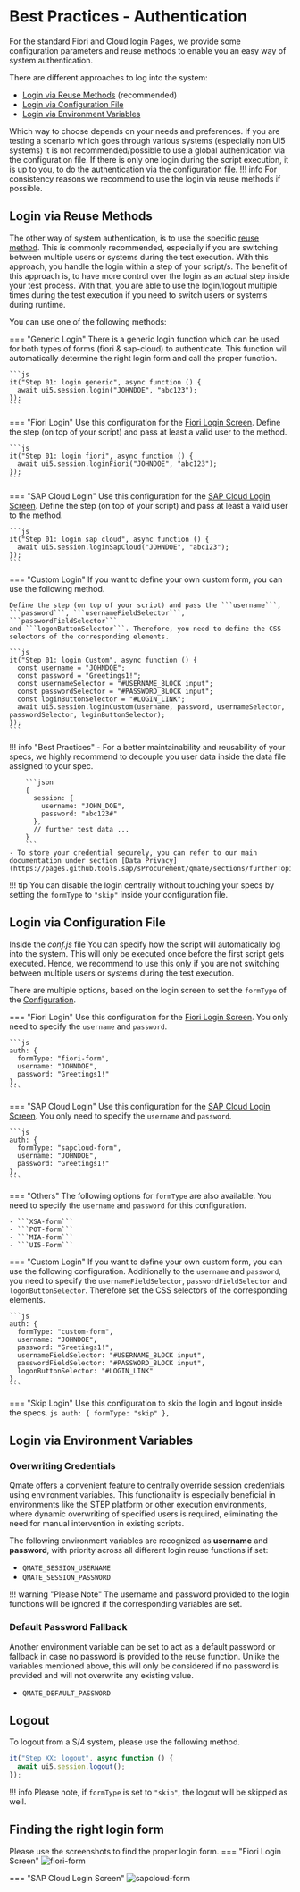 # Best Practices - Authentication
For the standard Fiori and Cloud login Pages, we provide some configuration parameters and reuse methods to enable you an easy way of system authentication.

There are different approaches to log into the system:

- [Login via Reuse Methods](#login-via-reuse-methods) (recommended)
- [Login via Configuration File](#login-via-configuration-file)
- [Login via Environment Variables](#login-via-environment-variables)

Which way to choose depends on your needs and preferences. If you are testing a scenario which goes through various systems (especially non UI5 systems) it is not recommended/possible to use a global authentication via the configuration file. If there is only one login during the script execution, it is up to you, to do the authentication via the configuration file. 
!!! info
        For consistency reasons we recommend to use the login via reuse methods if possible.


## Login via **Reuse Methods**
The other way of system authentication, is to use the specific [reuse method](https://sap.github.io/wdio-qmate-service/doc/#ui5.session). 
This is commonly recommended, especially if you are switching between multiple users or systems during the test execution. 
With this approach, you handle the login within a step of your script/s. 
The benefit of this approach is, to have more control over the login as an actual step inside your test process. 
With that, you are able to use the login/logout multiple times during the test execution if you need to switch users or systems during runtime.

You can use one of the following methods:

=== "Generic Login"
    There is a generic login function which can be used for both types of forms (fiori & sap-cloud) to authenticate. This function will automatically determine the right login form and call the proper function.

    ```js
    it("Step 01: login generic", async function () {
      await ui5.session.login("JOHNDOE", "abc123");
    });
    ```

=== "Fiori Login"
    Use this configuration for the [Fiori Login Screen](#Fiori-Login-Screen).
    Define the step (on top of your script) and pass at least a valid user to the method. 

    ```js
    it("Step 01: login fiori", async function () {
      await ui5.session.loginFiori("JOHNDOE", "abc123");
    });
    ```

=== "SAP Cloud Login"
    Use this configuration for the [SAP Cloud Login Screen](#SAP-Cloud-Login-Screen).
    Define the step (on top of your script) and pass at least a valid user to the method. 

    ```js
    it("Step 01: login sap cloud", async function () {
      await ui5.session.loginSapCloud("JOHNDOE", "abc123");
    });
    ```

=== "Custom Login"
    If you want to define your own custom form, you can use the following method. 

    Define the step (on top of your script) and pass the ```username```, ```password```, ```usernameFieldSelector```, ```passwordFieldSelector``` 
    and ```logonButtonSelector```. Therefore, you need to define the CSS selectors of the corresponding elements.

    ```js
    it("Step 01: login Custom", async function () {
      const username = "JOHNDOE";
      const password = "Greetings1!";
      const usernameSelector = "#USERNAME_BLOCK input";
      const passwordSelector = "#PASSWORD_BLOCK input";
      const loginButtonSelector = "#LOGIN_LINK";
      await ui5.session.loginCustom(username, password, usernameSelector, passwordSelector, loginButtonSelector);
    });
    ```

!!! info "Best Practices"
    - For a better maintainability and reusability of your specs, we highly recommend to decouple you user data inside the data file assigned to your spec.

        ```json
        {
          session: {
            username: "JOHN_DOE",
            password: "abc123#"
          },
          // further test data ...
        }
        ```
    - To store your credential securely, you can refer to our main documentation under section [Data Privacy](https://pages.github.tools.sap/sProcurement/qmate/sections/furtherTopics/dataPrivacy/).

!!! tip
        You can disable the login centrally without touching your specs by setting the `formType` to `"skip"` inside your configuration file.

## Login via **Configuration File**
Inside the *conf.js* file You can specify how the script will automatically log into the system. This will only be executed once before the first script gets executed. Hence, we recommend to use this only if you are not switching between multiple users or systems during the test execution.

There are multiple options, based on the login screen to set the ```formType``` of the [Configuration](<todo-add-configuration-md>).

=== "Fiori Login"
    Use this configuration for the [Fiori Login Screen](#Fiori-Login-Screen).
    You only need to specify the ```username``` and ```password```.
  
    ```js
    auth: {
      formType: "fiori-form",
      username: "JOHNDOE",
      password: "Greetings1!"
    },
    ```

=== "SAP Cloud Login"
    Use this configuration for the [SAP Cloud Login Screen](#SAP-Cloud-Login-Screen).
    You only need to specify the ```username``` and ```password```.

    ```js
    auth: {
      formType: "sapcloud-form",
      username: "JOHNDOE",
      password: "Greetings1!"
    },
    ```

=== "Others"
    The following options for ```formType``` are also available. You need to specify the ```username``` and ```password``` for this configuration.

    - ```XSA-form```
    - ```POT-form```
    - ```MIA-form```
    - ```UI5-Form```

=== "Custom Login"
    If you want to define your own custom form, you can use the following configuration.
    Additionally to the ```username``` and ```password```, you need to specify the ```usernameFieldSelector```, ```passwordFieldSelector``` and ```logonButtonSelector```. Therefore set the CSS selectors of the corresponding elements.

    ```js
    auth: {
      formType: "custom-form",
      username: "JOHNDOE",
      password: "Greetings1!",
      usernameFieldSelector: "#USERNAME_BLOCK input",
      passwordFieldSelector: "#PASSWORD_BLOCK input",
      logonButtonSelector: "#LOGIN_LINK"
    },
    ```

=== "Skip Login"
    Use this configuration to skip the login and logout inside the specs.
    ```js
    auth: {
      formType: "skip"
    },
    ```

## Login via **Environment Variables**
### Overwriting Credentials
Qmate offers a convenient feature to centrally override session credentials using environment variables. This functionality is especially beneficial in environments like the STEP platform or other execution environments, where dynamic overwriting of specified users is required, eliminating the need for manual intervention in existing scripts.

The following environment variables are recognized as **username** and **password**, with priority across all different login reuse functions if set:

- `QMATE_SESSION_USERNAME`
- `QMATE_SESSION_PASSWORD`

!!! warning "Please Note"
        The username and password provided to the login functions will be ignored if the corresponding variables are set.

### Default Password Fallback
Another environment variable can be set to act as a default password or fallback in case no password is provided to the reuse function. Unlike the variables mentioned above, this will only be considered if no password is provided and will not overwrite any existing value.

- `QMATE_DEFAULT_PASSWORD`

## Logout
To logout from a S/4 system, please use the following method.
```js
it("Step XX: logout", async function () {
  await ui5.session.logout();
});
```

!!! info
        Please note, if `formType` is set to `"skip"`, the logout will be skipped as well.

## Finding the right login form
Please use the screenshots to find the proper login form.
=== "Fiori Login Screen"
    ![fiori-form](../../sources/images/fiori_form.PNG)

=== "SAP Cloud Login Screen"
    ![sapcloud-form](../../sources/images/sapCloud_form.PNG)


